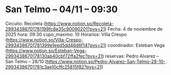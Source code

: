 # San Telmo – 04/11 – 09:30

Circuito: Recoleta (https://www.notion.so/Recoleta-29934386701781199fc8e35c90090201?pvs=21)
Fecha: 4 de noviembre de 2025
hora: 09:30
cupo_maximo: 10
Horarios: Villa Crespo (https://www.notion.so/Villa-Crespo-29934386701781399e1eed5dd46d6f14?pvs=21)
coordinador: Esteban Vega (https://www.notion.so/Esteban-Vega-2993438670178130ab40cbf72ffa2fec?pvs=21)
reservas: Pedro Alvarez – San Telmo – 28/10 (https://www.notion.so/Pedro-Alvarez-San-Telmo-28-10-29934386701781c3ae10cffc25815f82?pvs=21)